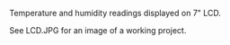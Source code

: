 Temperature and humidity readings displayed on 7" LCD.

See LCD.JPG for an image of a working project.